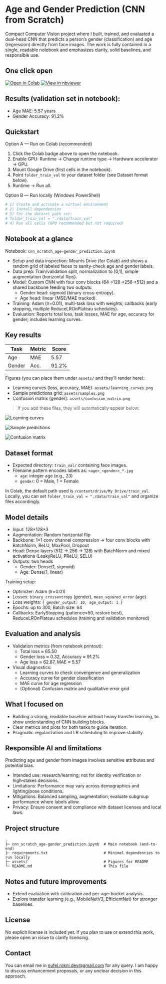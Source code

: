 # Age and Gender Prediction (CNN from Scratch)

Compact Computer Vision project where I built, trained, and evaluated a dual-head CNN that predicts a person’s gender (classification) and age (regression) directly from face images. The work is fully contained in a single, readable notebook and emphasizes clarity, solid baselines, and responsible use.

## One click open

[![Open In Colab](https://colab.research.google.com/assets/colab-badge.svg)](https://colab.research.google.com/github/NufelRokni/CV1-Computer-Vision-Gender-Age-prediction/blob/main/cnn_scratch_age-gender_prediction.ipynb)
[![View in nbviewer](https://img.shields.io/badge/nbviewer-view-blue)](https://nbviewer.org/github/NufelRokni/CV1-Computer-Vision-Gender-Age-prediction/blob/main/cnn_scratch_age-gender_prediction.ipynb)

## Results (validation set in notebook):
- Age MAE: 5.57 years
- Gender Accuracy: 91.2%

## Quickstart

Option A — Run on Colab (recommended)
1. Click the Colab badge above to open the notebook.
2. Enable GPU: Runtime → Change runtime type → Hardware accelerator → GPU.
3. Mount Google Drive (first cells in the notebook).
4. Point `folder_train_val` to your dataset folder (see Dataset format below).
5. Runtime → Run all.

Option B — Run locally (Windows PowerShell)
```powershell
# 1) Create and activate a virtual environment
# 2) Install dependencies
# 3) Set the dataset path set:
# folder_train_val = "./data/train_val"
# 4) Run all cells (GPU recommended but not required)
```

## Notebook at a glance
Notebook: `cnn_scratch_age-gender_prediction.ipynb`

- Setup and data inspection: Mounts Drive (for Colab) and shows a random grid of labeled faces to sanity-check age and gender labels.
- Data prep: Train/validation split, normalization to [0,1], simple augmentation (horizontal flips).
- Model: Custom CNN with four conv blocks (64→128→256→512) and a shared backbone feeding two outputs:
	- Gender head: sigmoid (binary cross-entropy).
	- Age head: linear (MSE/MAE tracked).
- Training: Adam (lr=0.01), multi-task loss with weights, callbacks (early stopping, multiple ReduceLROnPlateau schedules).
- Evaluation: Reports total loss, task losses, MAE for age, accuracy for gender; includes learning curves.

## Key results
| Task   | Metric | Score   |
|--------|--------|---------|
| Age    | MAE    | 5.57    |
| Gender | Acc.   | 91.2%   |

Figures (you can place them under `assets/` and they’ll render here):
- Learning curves (loss, accuracy, MAE): `assets/learning_curves.png`
- Sample predictions grid: `assets/samples.png`
- Confusion matrix (gender): `assets/confusion_matrix.png`

> If you add these files, they will automatically appear below:

![Learning curves](assets/learning_curves.png)

![Sample predictions](assets/samples.png)

![Confusion matrix](assets/confusion_matrix.png)

## Dataset format
- Expected directory: `train_val/` containing face images.
- Filename pattern encodes labels as: `<age>_<gender>_*.jpg`
	- `age`: integer age (e.g., 23)
	- `gender`: 0 = Male, 1 = Female

In Colab, the default path used is `/content/drive/My Drive/train_val`.
Locally, you can set `folder_train_val = "./data/train_val"` and organize files accordingly.

## Model details
- Input: 128×128×3
- Augmentation: Random horizontal flip
- Backbone: 1×1 conv channel compression → four conv blocks with BatchNorm, ReLU, MaxPool, Dropout
- Head: Dense layers (512 → 256 → 128) with BatchNorm and mixed activations (LeakyReLU, PReLU, SELU)
- Outputs: two heads
	- Gender: Dense(1, sigmoid)
	- Age: Dense(1, linear)

Training setup:
- Optimizer: Adam (lr=0.01)
- Losses: `binary_crossentropy` (gender), `mean_squared_error` (age)
- Loss weights: `{ gender_output: 10, age_output: 1 }`
- Epochs: up to 300, Batch size: 64
- Callbacks: EarlyStopping (patience=50, restore best), ReduceLROnPlateau schedules (training and validation monitored)

## Evaluation and analysis
- Validation metrics (from notebook printout):
	- Total loss ≈ 65.50
	- Gender loss ≈ 0.32, Accuracy ≈ 91.2%
	- Age loss ≈ 62.87, MAE ≈ 5.57
- Visual diagnostics:
	- Learning curves to check convergence and generalization
	- Accuracy curve for gender classification
	- MAE curve for age regression
	- (Optional) Confusion matrix and qualitative error grid

## What I focused on
- Building a strong, readable baseline without heavy transfer learning, to show understanding of CNN building blocks.
- Clear metrics and plots for both tasks to guide iteration.
- Pragmatic regularization and LR scheduling to improve stability.

## Responsible AI and limitations
Predicting age and gender from images involves sensitive attributes and potential bias.

- Intended use: research/learning; not for identity verification or high‑stakes decisions.
- Limitations: Performance may vary across demographics and lighting/pose conditions.
- Mitigations: Balanced sampling, augmentation; evaluate subgroup performance where labels allow.
- Privacy: Ensure consent and compliance with dataset licenses and local laws.

## Project structure
```
.
├─ cnn_scratch_age-gender_prediction.ipynb  # Main notebook (end-to-end)
├─ requirements.txt                         # Minimal dependencies to run locally
├─ assets/                                  # Figures for README
└─ README.md                                # This file
```

## Notes and future improvements
- Extend evaluation with calibration and per-age-bucket analysis.
- Explore transfer learning (e.g., MobileNetV3, EfficientNet) for stronger baselines.

## License
No explicit license is included yet. If you plan to use or extend this work, please open an issue to clarify licensing.

## Contact
You can email me in nufel.rokni.dev@gmail.com for any query. I am happy to discuss enhancement proposals, or any unclear decision in this approach.
